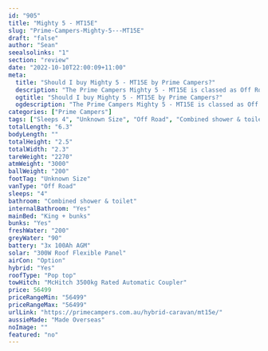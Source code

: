 ```yaml
---
id: "905"
title: "Mighty 5 - MT15E"
slug: "Prime-Campers-Mighty-5---MT15E"
draft: "false"
author: "Sean"
seealsolinks: "1"
section: "review"
date: "2022-10-10T22:00:09+11:00"
meta:
  title: "Should I buy Mighty 5 - MT15E by Prime Campers?"
  description: "The Prime Campers Mighty 5 - MT15E is classed as Off Road, and sleeps 4 people. It is Made Overseas and comes in at Unknown Size. It generally has Combined shower & toilet."
  ogtitle: "Should I buy Mighty 5 - MT15E by Prime Campers?"
  ogdescription: "The Prime Campers Mighty 5 - MT15E is classed as Off Road, and sleeps 4 people. It is Made Overseas and comes in at Unknown Size. It generally has Combined shower & toilet."
categories: ["Prime Campers"]
tags: ["Sleeps 4", "Unknown Size", "Off Road", "Combined shower & toilet", "Pop top", "50 - 60k", "Made Overseas"]
totalLength: "6.3"
bodyLength: ""
totalHeight: "2.5"
totalWidth: "2.3"
tareWeight: "2270"
atmWeight: "3000"
ballWeight: "200"
footTag: "Unknown Size"
vanType: "Off Road"
sleeps: "4"
bathroom: "Combined shower & toilet"
internalBathroom: "Yes"
mainBed: "King + bunks"
bunks: "Yes"
freshWater: "200"
greyWater: "90"
battery: "3x 100Ah AGM"
solar: "300W Roof Flexible Panel"
airCon: "Option"
hybrid: "Yes"
roofType: "Pop top"
towHitch: "McHitch 3500kg Rated Automatic Coupler"
price: 56499
priceRangeMin: "56499"
priceRangeMax: "56499"
urlLink: "https://primecampers.com.au/hybrid-caravan/mt15e/"
aussieMade: "Made Overseas"
noImage: ""
featured: "no"
---
```

